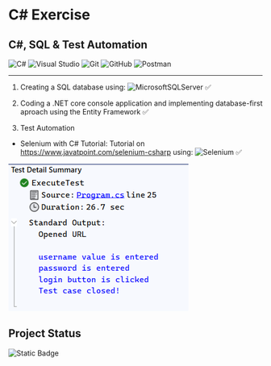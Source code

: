 # C# Exercise

## C#, SQL & Test Automation

![C#](https://img.shields.io/badge/c%23-%23239120.svg?style=for-the-badge&logo=csharp&logoColor=white)  ![Visual Studio](https://img.shields.io/badge/Visual%20Studio-5C2D91.svg?style=for-the-badge&logo=visual-studio&logoColor=white)  ![Git](https://img.shields.io/badge/git-%23F05033.svg?style=for-the-badge&logo=git&logoColor=white)  ![GitHub](https://img.shields.io/badge/github-%23121011.svg?style=for-the-badge&logo=github&logoColor=white)  ![Postman](https://img.shields.io/badge/Postman-FF6C37?style=for-the-badge&logo=postman&logoColor=white)

---

1. Creating a SQL database using: 
![MicrosoftSQLServer](https://img.shields.io/badge/Microsoft%20SQL%20Server-CC2927?style=for-the-badge&logo=microsoft%20sql%20server&logoColor=white)  :white_check_mark:



2. Coding a .NET core console application and implementing database-first aproach using the Entity Framework  :white_check_mark:



3. Test Automation

  - Selenium with C# Tutorial: 
  Tutorial on https://www.javatpoint.com/selenium-csharp using: ![Selenium](https://img.shields.io/badge/-selenium-%43B02A?style=for-the-badge&logo=selenium&logoColor=white)  :white_check_mark:

![Test Result](https://raw.githubusercontent.com/schwaben-github/csharp_exercise/main/Selenium_FB_Test_Execution.png)



## Project Status

![Static Badge](https://img.shields.io/badge/Project%20Status-2%20%2F%206-blue?style=plastic)
